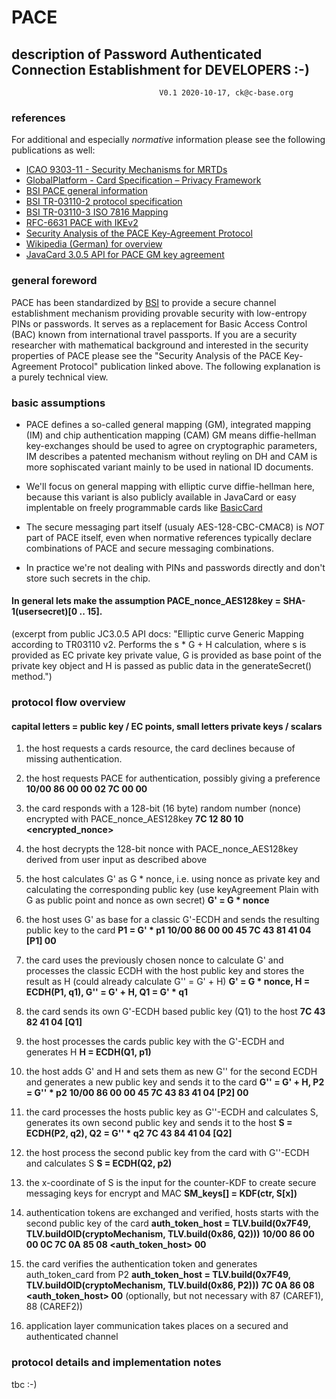 # PACE
## description of Password Authenticated Connection Establishment for DEVELOPERS :-)
                                     V0.1 2020-10-17, ck@c-base.org

### references

For additional and especially _normative_ information please see the following publications as well:

* [ICAO 9303-11 - Security Mechanisms for MRTDs](https://www.icao.int/publications/Documents/9303_p11_cons_en.pdf)
* [GlobalPlatform - Card Specification – Privacy Framework](https://globalplatform.org/wp-content/uploads/2017/02/GPC_Privacy_Framework_v1.0_Pub_Rls.pdf)
* [BSI PACE general information](https://www.bsi.bund.de/EN/Topics/ElectrIDDocuments/SecurityMechanisms/securPACE/securitymechanismsPACE.html)
* [BSI TR-03110-2 protocol specification](https://www.bsi.bund.de/SharedDocs/Downloads/EN/BSI/Publications/TechGuidelines/TR03110/BSI_TR-03110_Part-2-V2_2.pdf?__blob=publicationFile&v=3)
* [BSI TR-03110-3 ISO 7816 Mapping](https://www.bsi.bund.de/SharedDocs/Downloads/EN/BSI/Publications/TechGuidelines/TR03110/BSI_TR-03110_Part-3-V2_2.pdf?__blob=publicationFile&v=2)
* [RFC-6631 PACE with IKEv2](https://tools.ietf.org/html/rfc6631)
* [Security Analysis of the PACE Key-Agreement Protocol](https://eprint.iacr.org/2009/624)
* [Wikipedia (German) for overview](https://de.wikipedia.org/wiki/Password_Authenticated_Connection_Establishment)
* [JavaCard 3.0.5 API for PACE GM key agreement](https://docs.oracle.com/javacard/3.0.5/api/javacard/security/KeyAgreement.html#ALG_EC_PACE_GM)

### general foreword

PACE has been standardized by [BSI](https://www.bsi.bund.de) to provide a secure channel establishment mechanism providing provable security with low-entropy PINs or passwords. It serves as a replacement for Basic Access Control (BAC) known from international travel passports. If you are a security researcher with mathematical background and interested in the security properties of PACE please see the "Security Analysis of the PACE Key-Agreement Protocol" publication linked above. The following explanation is a purely technical view.

### basic assumptions

* PACE defines a so-called general mapping (GM), integrated mapping (IM) and chip authentication mapping (CAM)
  GM means diffie-hellman key-exchanges should be used to agree on cryptographic parameters, IM describes a patented mechanism without reyling on DH and CAM is more sophiscated     variant mainly to be used in national ID documents.
  
* We'll focus on general mapping with elliptic curve diffie-hellman here, because this variant is also publicly available in JavaCard or easy implentable on freely programmable cards like [BasicCard](http://www.basiccard.com/)

* The secure messaging part itself (usualy AES-128-CBC-CMAC8) is _NOT_ part of PACE itself, even when normative references typically declare combinations of PACE and secure messaging combinations.

* In practice we're not dealing with PINs and passwords directly and don't store such secrets in the chip.
#### In general lets make the assumption PACE_nonce_AES128key = SHA-1(usersecret)[0 .. 15].

  (excerpt from public JC3.0.5 API docs: "Elliptic curve Generic Mapping according to TR03110 v2. Performs the s * G + H calculation, where s is provided as EC private key
  private value, G is provided as base point of the private key object and H is passed as public data in the generateSecret() method.")

### protocol flow overview
#### capital letters = public key / EC points, small letters private keys / scalars

01) the host requests a cards resource, the card declines because of missing authentication.

02) the host requests PACE for authentication, possibly giving a preference 
        **10/00 86 00 00 02 7C 00 00**
        
03) the card responds with a 128-bit (16 byte) random number (nonce) encrypted with PACE_nonce_AES128key
        **7C 12 80 10 <encrypted_nonce>**
        
04) the host decrypts the 128-bit nonce with PACE_nonce_AES128key derived from user input as described above

05) the host calculates G' as G * nonce, i.e. using nonce as private key and calculating the corresponding public key (use keyAgreement Plain with G as public point and nonce as own secret)
        **G' = G * nonce**
        
06) the host uses G' as base for a classic G'-ECDH and sends the resulting public key to the card
        **P1 = G' * p1**
        **10/00 86 00 00 45 7C 43 81 41 04 [P1] 00**
  
07) the card uses the previously chosen nonce to calculate G' and processes the classic ECDH with the host public key and stores the result as H (could already calculate G'' = G' + H)
        **G' = G * nonce, H = ECDH(P1, q1), G'' = G' + H, Q1 = G' * q1**
  
08) the card sends its own G'-ECDH based public key (Q1) to the host
        **7C 43 82 41 04 [Q1]**
  
09) the host processes the cards public key with the G'-ECDH and generates H
        **H = ECDH(Q1, p1)**
  
10) the host adds G' and H and sets them as new G'' for the second ECDH and generates a new public key and sends it to the card
        **G'' = G' + H, P2 = G'' * p2**
        **10/00 86 00 00 45 7C 43 83 41 04 [P2] 00**
  
11) the card processes the hosts public key as G''-ECDH and calculates S, generates its own second public key and sends it to the host
        **S = ECDH(P2, q2), Q2 = G'' * q2**
        **7C 43 84 41 04 [Q2]**

12) the host process the second public key from the card with G''-ECDH and calculates S
        **S = ECDH(Q2, p2)**
13) the x-coordinate of S is the input for the counter-KDF to create secure messaging keys for encrypt and MAC
        **SM_keys[] = KDF(ctr, S[x])**
        
14) authentication tokens are exchanged and verified, hosts starts with the second public key of the card
        **auth_token_host = TLV.build(0x7F49, TLV.buildOID(cryptoMechanism, TLV.build(0x86, Q2)))**
        **10/00 86 00 00 0C 7C 0A 85 08 <auth_token_host> 00**

16) the card verifies the authentication token and generates auth_token_card from P2
        **auth_token_host = TLV.build(0x7F49, TLV.buildOID(cryptoMechanism, TLV.build(0x86, P2)))**
        **7C 0A 86 08 <auth_token_host> 00** (optionally, but not necessary with 87 (CAREF1), 88 (CAREF2))

16) application layer communication takes places on a secured and authenticated channel
        

### protocol details and implementation notes

tbc :-)





